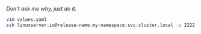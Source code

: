 *Don't ask me why, just do it.*

```bash
vim values.yaml
ssh linuxserver.io@release-name.my-namespace.svc.cluster.local -p 2222
```
